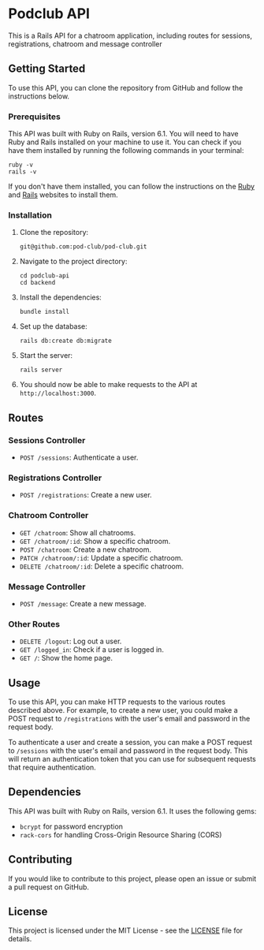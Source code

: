 
# Podclub API

This is a Rails API for a chatroom application, including routes for sessions, registrations, chatroom and  message controller

## Getting Started

To use this API, you can clone the repository from GitHub and follow the instructions below. 

### Prerequisites

This API was built with Ruby on Rails, version 6.1. You will need to have Ruby and Rails installed on your machine to use it. You can check if you have them installed by running the following commands in your terminal:

```
ruby -v
rails -v
```

If you don't have them installed, you can follow the instructions on the [Ruby](https://www.ruby-lang.org/en/documentation/installation/) and [Rails](https://guides.rubyonrails.org/getting_started.html#creating-a-new-rails-project-installing-rails) websites to install them.

### Installation

1. Clone the repository:

   ```
   git@github.com:pod-club/pod-club.git
   ```

2. Navigate to the project directory:

   ```
   cd podclub-api
   cd backend
   ```

3. Install the dependencies:

   ```
   bundle install
   ```

4. Set up the database:

   ```
   rails db:create db:migrate
   ```

5. Start the server:

   ```
   rails server
   ```

6. You should now be able to make requests to the API at `http://localhost:3000`.

## Routes

### Sessions Controller

- `POST /sessions`: Authenticate a user.

### Registrations Controller

- `POST /registrations`: Create a new user.

### Chatroom Controller

- `GET /chatroom`: Show all chatrooms.
- `GET /chatroom/:id`: Show a specific chatroom.
- `POST /chatroom`: Create a new chatroom.
- `PATCH /chatroom/:id`: Update a specific chatroom.
- `DELETE /chatroom/:id`: Delete a specific chatroom.

### Message Controller

- `POST /message`: Create a new message.
<!-- - `PATCH /message/:id`: Update a specific message.
- `DELETE /message/:id`: Delete a specific message.
- `POST /message/:id/reply`: Reply to a specific message.

### Admin Controller

- `GET /banned_users`: Show all banned users.
- `POST /ban_user`: Ban a user.
- `POST /unban_user`: Unban a user.

### Reports Controller

- `GET /reports`: Show all reports.
- `POST /reports`: Create a new report.
- `PATCH /reports/:id`: Update a specific report.
- `DELETE /reports/:id`: Delete a specific report. -->

### Other Routes

- `DELETE /logout`: Log out a user.
- `GET /logged_in`: Check if a user is logged in.
- `GET /`: Show the home page. 

## Usage

To use this API, you can make HTTP requests to the various routes described above. For example, to create a new user, you could make a POST request to `/registrations` with the user's email and password in the request body.  

To authenticate a user and create a session, you can make a POST request to `/sessions` with the user's email and password in the request body. This will return an authentication token that you can use for subsequent requests that require authentication.

## Dependencies

This API was built with Ruby on Rails, version 6.1. It uses the following gems:

- `bcrypt` for password encryption
- `rack-cors` for handling Cross-Origin Resource Sharing (CORS)

## Contributing

If you would like to contribute to this project, please open an issue or submit a pull request on GitHub. 

## License

This project is licensed under the MIT License - see the [LICENSE](LICENSE) file for details.